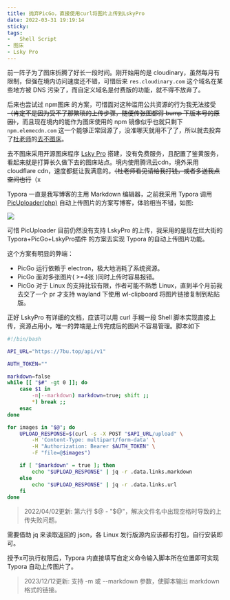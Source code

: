 ```yaml
---
title: 抛弃PicGo，直接使用curl将图片上传到LskyPro
date: 2022-03-31 19:19:14
sticky:
tags:
-	Shell Script
- 图床
- Lsky Pro
---
```


前一阵子为了图床折腾了好长一段时间。刚开始用的是 cloudinary，虽然每月有限制，但强在境内访问速度还不错，可惜后来 `res.cloudinary.com` 这个域名在某些地方被 DNS 污染了，而自定义域名是付费版的功能，就不得不放弃了。

后来也尝试过 npm图床 的方案，可惜面对这种滥用公共资源的行为我无法接受~~（肯定不是因为受不了那繁琐的上传步骤，随便传张图都得 bump 下版本号的原因）~~，而且现在境内的能作为图床使用的 npm 镜像似乎也就只剩下 `npm.elemecdn.com` 这一个能够正常回源了，没准哪天就用不了了，所以就去投奔了[杜老师](https://dusays.com/)的[去不图床](https://7bu.top/)。

去不图床采用开源图床程序 [Lsky Pro](https://www.lsky.pro/) 搭建，没有免费服务，且配置了鉴黄服务，看起来就是打算长久做下去的图床站点。境内使用腾讯云cdn，境外采用 cloudflare cdn，速度都挺让我满意的。~~（杜老师看见请给我打钱，或者多送我点空间也行~~（x

Typora 一直是我写博客的主用 Markdown 编辑器，之前我采用 Typora 调用 [PicUploader(php)](https://github.com/xiebruce/PicUploader) 自动上传图片的方案写博客，体验相当不错，如图: 

![](https://cdn.zhullyb.top/uploads/2024/08/12/62f3b881e3c4c.gif)

可惜 PicUploader 目前仍然没有支持 LskyPro 的上传，我采用的是现在烂大街的 Typora+PicGo+LskyPro插件 的方案去实现 Typora 的自动上传图片功能。

这个方案有明显的弊端：

- PicGo 运行依赖于 electron，极大地消耗了系统资源。
- PicGo 面对多张图片( >=4张 )同时上传时容易报错。
- PicGo 对于 Linux 的支持比较有限，作者可能不熟悉 Linux，直到半个月前我去交了一个 pr 才支持 wayland 下使用 wl-clipboard 将图片链接复制到粘贴版。

正好 LskyPro 有详细的文档，应该可以用 curl 手糊一段 Shell 脚本实现直接上传，资源占用小，唯一的弊端是上传完成后的图片不容易管理。脚本如下

```bash
#!/bin/bash

API_URL="https://7bu.top/api/v1"

AUTH_TOKEN=""

markdown=false
while [[ "$#" -gt 0 ]]; do
    case $1 in
        -m|--markdown) markdown=true; shift ;;
        *) break ;;
    esac
done

for images in "$@"; do
    UPLOAD_RESPONSE=$(curl -s -X POST "$API_URL/upload" \
        -H 'Content-Type: multipart/form-data' \
        -H "Authorization: Bearer $AUTH_TOKEN" \
        -F "file=@$images")

    if [ "$markdown" = true ]; then
        echo "$UPLOAD_RESPONSE" | jq -r .data.links.markdown
    else
        echo "$UPLOAD_RESPONSE" | jq -r .data.links.url
    fi
done
```

> 2022/04/02更新: 第六行 $@ - "$@"，解决文件名中出现空格时导致的上传失败问题。

需要借助 jq 来读取返回的 json，各 Linux 发行版源内应该都有打包，自行安装即可。

授予x可执行权限后，Typora 内直接填写自定义命令输入脚本所在位置即可实现 Typora 自动上传图片了。

> 2023/12/12更新: 支持 -m 或 --markdown 参数，使脚本输出 markdown 格式的链接。
